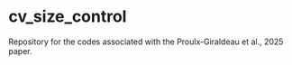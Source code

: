 # cv_size_control
Repository for the codes associated with the Proulx-Giraldeau et al., 2025 paper. 
